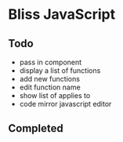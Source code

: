 # Bliss JavaScript

## Todo

- pass in component
- display a list of functions
- add new functions
- edit function name
- show list of applies to
- code mirror javascript editor

## Completed

